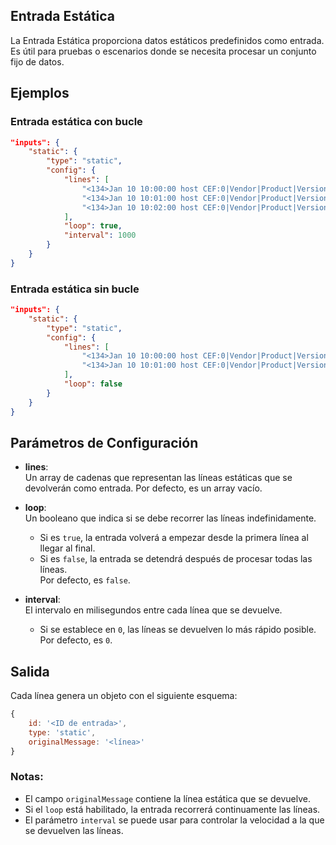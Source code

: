 ## Entrada Estática

La Entrada Estática proporciona datos estáticos predefinidos como entrada. Es útil para pruebas o escenarios donde se necesita procesar un conjunto fijo de datos.

## Ejemplos

### Entrada estática con bucle
```json
"inputs": {
	"static": {
		"type": "static",
		"config": {
			"lines": [
				"<134>Jan 10 10:00:00 host CEF:0|Vendor|Product|Version|Signature|Name|Severity|src=192.168.1.1 dst=192.168.1.2 spt=12345 dpt=80 msg=Mensaje de prueba 1",
				"<134>Jan 10 10:01:00 host CEF:0|Vendor|Product|Version|Signature|Name|Severity|src=192.168.1.3 dst=192.168.1.4 spt=54321 dpt=443 msg=Mensaje de prueba 2",
				"<134>Jan 10 10:02:00 host CEF:0|Vendor|Product|Version|Signature|Name|Severity|src=10.0.0.1 dst=10.0.0.2 spt=22 dpt=22 msg=Intento de conexión SSH"
			],
			"loop": true,
			"interval": 1000
		}
	}
}
```

### Entrada estática sin bucle
```json
"inputs": {
	"static": {
		"type": "static",
		"config": {
			"lines": [
				"<134>Jan 10 10:00:00 host CEF:0|Vendor|Product|Version|Signature|Name|Severity|src=192.168.1.1 dst=192.168.1.2 spt=12345 dpt=80 msg=Mensaje de prueba 1",
				"<134>Jan 10 10:01:00 host CEF:0|Vendor|Product|Version|Signature|Name|Severity|src=192.168.1.3 dst=192.168.1.4 spt=54321 dpt=443 msg=Mensaje de prueba 2"
			],
			"loop": false
		}
	}
}
```

## Parámetros de Configuración

- **lines**:  
  Un array de cadenas que representan las líneas estáticas que se devolverán como entrada. Por defecto, es un array vacío.

- **loop**:  
  Un booleano que indica si se debe recorrer las líneas indefinidamente.  
  - Si es `true`, la entrada volverá a empezar desde la primera línea al llegar al final.  
  - Si es `false`, la entrada se detendrá después de procesar todas las líneas.  
  Por defecto, es `false`.

- **interval**:  
  El intervalo en milisegundos entre cada línea que se devuelve.  
  - Si se establece en `0`, las líneas se devuelven lo más rápido posible.  
  Por defecto, es `0`.

## Salida

Cada línea genera un objeto con el siguiente esquema:
```javascript
{
	id: '<ID de entrada>',
	type: 'static',
	originalMessage: '<línea>'
}
```

### Notas:
- El campo `originalMessage` contiene la línea estática que se devuelve.
- Si el `loop` está habilitado, la entrada recorrerá continuamente las líneas.
- El parámetro `interval` se puede usar para controlar la velocidad a la que se devuelven las líneas.
